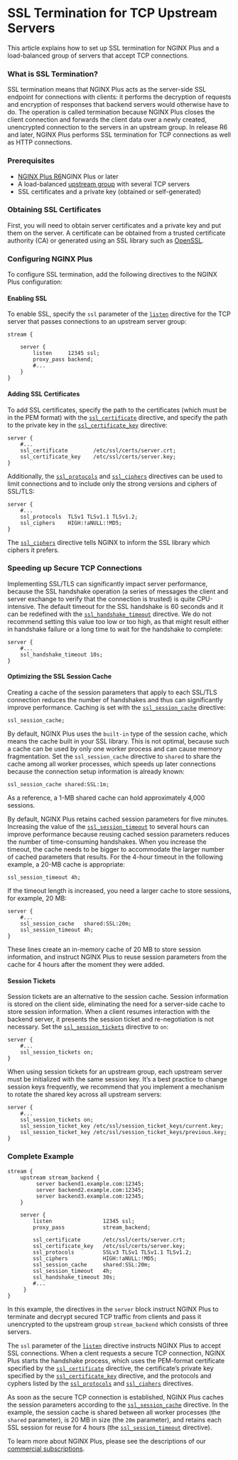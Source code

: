 # SSL Termination for TCP Upstream Servers

This article explains how to set up SSL termination for NGINX Plus and a load-balanced group of servers that accept TCP connections.

### What is SSL Termination?

SSL termination means that NGINX Plus acts as the server-side SSL endpoint for connections with clients: it performs the decryption of requests and encryption of responses that backend servers would otherwise have to do. The operation is called termination because NGINX Plus closes the client connection and forwards the client data over a newly created, unencrypted connection to the servers in an upstream group. In release R6 and later, NGINX Plus performs SSL termination for TCP connections as well as HTTP connections.

### Prerequisites

* [NGINX Plus R6](https://docs.nginx.com/nginx/releases/#r6)NGINX Plus or later
* A load-balanced [upstream group](https://docs.nginx.com/nginx/admin-guide/load-balancer/tcp-udp-load-balancer/) with several TCP servers
* SSL certificates and a private key \(obtained or self-generated\)

### Obtaining SSL Certificates

First, you will need to obtain server certificates and a private key and put them on the server. A certificate can be obtained from a trusted certificate authority \(CA\) or generated using an SSL library such as [OpenSSL](https://www.openssl.org/).

### Configuring NGINX Plus

To configure SSL termination, add the following directives to the NGINX Plus configuration:

#### Enabling SSL

To enable SSL, specify the `ssl` parameter of the [`listen`](https://nginx.org/en/docs/stream/ngx_stream_core_module.html#listen) directive for the TCP server that passes connections to an upstream server group:

```text
stream {

    server {
        listen     12345 ssl;
        proxy_pass backend;
        #...
    }
}
```

#### Adding SSL Certificates

To add SSL certificates, specify the path to the certificates \(which must be in the PEM format\) with the [`ssl_certificate`](https://nginx.org/en/docs/stream/ngx_stream_ssl_module.html#ssl_certificate) directive, and specify the path to the private key in the [`ssl_certificate_key`](https://nginx.org/en/docs/stream/ngx_stream_ssl_module.html#ssl_certificate_key) directive:

```text
server {
    #...
    ssl_certificate        /etc/ssl/certs/server.crt;
    ssl_certificate_key    /etc/ssl/certs/server.key;
}
```

Additionally, the [`ssl_protocols`](https://nginx.org/en/docs/stream/ngx_stream_ssl_module.html#ssl_protocols) and [`ssl_ciphers`](https://nginx.org/en/docs/stream/ngx_stream_ssl_module.html#ssl_ciphers) directives can be used to limit connections and to include only the strong versions and ciphers of SSL/TLS:

```text
server {
    #...
    ssl_protocols  TLSv1 TLSv1.1 TLSv1.2;
    ssl_ciphers    HIGH:!aNULL:!MD5;
}
```

The [`ssl_ciphers`](https://nginx.org/en/docs/stream/ngx_stream_ssl_module.html#ssl_ciphers) directive tells NGINX to inform the SSL library which ciphers it prefers.

### Speeding up Secure TCP Connections

Implementing SSL/TLS can significantly impact server performance, because the SSL handshake operation \(a series of messages the client and server exchange to verify that the connection is trusted\) is quite CPU-intensive. The default timeout for the SSL handshake is 60 seconds and it can be redefined with the [`ssl_handshake_timeout`](https://nginx.org/en/docs/stream/ngx_stream_ssl_module.html#ssl_handshake_timeout) directive. We do not recommend setting this value too low or too high, as that might result either in handshake failure or a long time to wait for the handshake to complete:

```text
server {
    #...
    ssl_handshake_timeout 10s;
}
```

#### Optimizing the SSL Session Cache

Creating a cache of the session parameters that apply to each SSL/TLS connection reduces the number of handshakes and thus can significantly improve performance. Caching is set with the [`ssl_session_cache`](https://nginx.org/en/docs/stream/ngx_stream_ssl_module.html#ssl_session_cache) directive:

```text
ssl_session_cache;
```

By default, NGINX Plus uses the `built-in` type of the session cache, which means the cache built in your SSL library. This is not optimal, because such a cache can be used by only one worker process and can cause memory fragmentation. Set the `ssl_session_cache` directive to `shared` to share the cache among all worker processes, which speeds up later connections because the connection setup information is already known:

```text
ssl_session_cache shared:SSL:1m;
```

As a reference, a 1-MB shared cache can hold approximately 4,000 sessions.

By default, NGINX Plus retains cached session parameters for five minutes. Increasing the value of the [`ssl_session_timeout`](https://nginx.org/en/docs/stream/ngx_stream_ssl_module.html#ssl_session_timeout) to several hours can improve performance because reusing cached session parameters reduces the number of time-consuming handshakes. When you increase the timeout, the cache needs to be bigger to accommodate the larger number of cached parameters that results. For the 4-hour timeout in the following example, a 20-MB cache is appropriate:

```text
ssl_session_timeout 4h;
```

If the timeout length is increased, you need a larger cache to store sessions, for example, 20 MB:

```text
server {
    #...
    ssl_session_cache   shared:SSL:20m;
    ssl_session_timeout 4h;
}
```

These lines create an in-memory cache of 20 MB to store session information, and instruct NGINX Plus to reuse session parameters from the cache for 4 hours after the moment they were added.

#### Session Tickets

Session tickets are an alternative to the session cache. Session information is stored on the client side, eliminating the need for a server-side cache to store session information. When a client resumes interaction with the backend server, it presents the session ticket and re-negotiation is not necessary. Set the [`ssl_session_tickets`](https://nginx.org/en/docs/stream/ngx_stream_ssl_module.html#ssl_session_tickets) directive to `on`:

```text
server {
    #...
    ssl_session_tickets on;
}
```

When using session tickets for an upstream group, each upstream server must be initialized with the same session key. It’s a best practice to change session keys frequently, we recommend that you implement a mechanism to rotate the shared key across all upstream servers:

```text
server {
    #...
    ssl_session_tickets on;
    ssl_session_ticket_key /etc/ssl/session_ticket_keys/current.key;
    ssl_session_ticket_key /etc/ssl/session_ticket_keys/previous.key;
}
```

### Complete Example

```text
stream {
    upstream stream_backend {
         server backend1.example.com:12345;
         server backend2.example.com:12345;
         server backend3.example.com:12345;
    }

    server {
        listen                12345 ssl;
        proxy_pass            stream_backend;

        ssl_certificate       /etc/ssl/certs/server.crt;
        ssl_certificate_key   /etc/ssl/certs/server.key;
        ssl_protocols         SSLv3 TLSv1 TLSv1.1 TLSv1.2;
        ssl_ciphers           HIGH:!aNULL:!MD5;
        ssl_session_cache     shared:SSL:20m;
        ssl_session_timeout   4h;
        ssl_handshake_timeout 30s;
        #...
     }
}
```

In this example, the directives in the `server` block instruct NGINX Plus to terminate and decrypt secured TCP traffic from clients and pass it unencrypted to the upstream group `stream_backend` which consists of three servers.

The `ssl` parameter of the [`listen`](https://nginx.org/en/docs/stream/ngx_stream_core_module.html#listen) directive instructs NGINX Plus to accept SSL connections. When a clent requests a secure TCP connection, NGINX Plus starts the handshake process, which uses the PEM-format certificate specified by the [`ssl_certificate`](https://nginx.org/en/docs/stream/ngx_stream_ssl_module.html#ssl_certificate) directive, the certificate’s private key specified by the [`ssl_certificate_key`](https://nginx.org/en/docs/stream/ngx_stream_ssl_module.html#ssl_certificate_key) directive, and the protocols and cyphers listed by the [`ssl_protocols`](https://nginx.org/en/docs/stream/ngx_stream_ssl_module.html#ssl_protocols) and [`ssl_ciphers`](https://nginx.org/en/docs/stream/ngx_stream_ssl_module.html#ssl_ciphers) directives.

As soon as the secure TCP connection is established, NGINX Plus caches the session parameters according to the [`ssl_session_cache`](https://nginx.org/en/docs/stream/ngx_stream_ssl_module.html#ssl_session_cache) directive. In the example, the session cache is shared between all worker processes \(the `shared` parameter\), is 20 MB in size \(the `20m` parameter\), and retains each SSL session for reuse for 4 hours \(the [`ssl_session_timeout`](https://nginx.org/en/docs/stream/ngx_stream_ssl_module.html#ssl_session_timeout) directive\).

To learn more about NGINX Plus, please see the descriptions of our [commercial subscriptions](https://www.nginx.com/products/).

